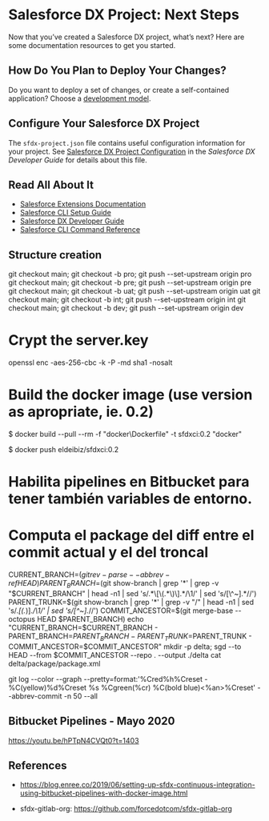 # Salesforce DX Project: Next Steps

Now that you’ve created a Salesforce DX project, what’s next? Here are some documentation resources to get you started.

## How Do You Plan to Deploy Your Changes?

Do you want to deploy a set of changes, or create a self-contained application? Choose a [development model](https://developer.salesforce.com/tools/vscode/en/user-guide/development-models).

## Configure Your Salesforce DX Project

The `sfdx-project.json` file contains useful configuration information for your project. See [Salesforce DX Project Configuration](https://developer.salesforce.com/docs/atlas.en-us.sfdx_dev.meta/sfdx_dev/sfdx_dev_ws_config.htm) in the _Salesforce DX Developer Guide_ for details about this file.

## Read All About It

- [Salesforce Extensions Documentation](https://developer.salesforce.com/tools/vscode/)
- [Salesforce CLI Setup Guide](https://developer.salesforce.com/docs/atlas.en-us.sfdx_setup.meta/sfdx_setup/sfdx_setup_intro.htm)
- [Salesforce DX Developer Guide](https://developer.salesforce.com/docs/atlas.en-us.sfdx_dev.meta/sfdx_dev/sfdx_dev_intro.htm)
- [Salesforce CLI Command Reference](https://developer.salesforce.com/docs/atlas.en-us.sfdx_cli_reference.meta/sfdx_cli_reference/cli_reference.htm)


## Structure creation

git checkout main; git checkout -b pro; git push --set-upstream origin pro
git checkout main; git checkout -b pre; git push --set-upstream origin pre
git checkout main; git checkout -b uat; git push --set-upstream origin uat
git checkout main; git checkout -b int; git push --set-upstream origin int
git checkout main; git checkout -b dev; git push --set-upstream origin dev


# Crypt the server.key

openssl enc -aes-256-cbc -k <passphrase here> -P -md sha1 -nosalt

# Build the docker image (use version as apropriate, ie. 0.2)

$ docker build --pull --rm -f "docker\Dockerfile" -t sfdxci:0.2 "docker"

$ docker push eldeibiz/sfdxci:0.2


# Habilita pipelines en Bitbucket para tener también variables de entorno.


# Computa el package del diff entre el commit actual y el del troncal 

CURRENT_BRANCH=$(git rev-parse --abbrev-ref HEAD) 
PARENT_BRANCH=$(git show-branch | grep '\*' | grep -v "$CURRENT_BRANCH" | head -n1 | sed 's/.*\[\(.*\)\].*/\1/' | sed 's/[\^~].*//')
PARENT_TRUNK=$(git show-branch | grep '\*' | grep -v "/" | head -n1 | sed 's/.*\[\(.*\)\].*/\1/' | sed 's/[\^~].*//')
COMMIT_ANCESTOR=$(git merge-base --octopus HEAD $PARENT_BRANCH)
echo "CURRENT_BRANCH=$CURRENT_BRANCH  -  PARENT_BRANCH=$PARENT_BRANCH  -  PARENT_TRUNK=$PARENT_TRUNK  -  COMMIT_ANCESTOR=$COMMIT_ANCESTOR"
mkdir -p delta; sgd --to HEAD --from $COMMIT_ANCESTOR --repo . --output ./delta
cat delta/package/package.xml



git log --color --graph --pretty=format:'%Cred%h%Creset -%C(yellow)%d%Creset %s %Cgreen(%cr) %C(bold blue)<%an>%Creset' --abbrev-commit -n 50 --all

## Bitbucket Pipelines - Mayo 2020
https://youtu.be/hPTpN4CVQt0?t=1403

## References

- https://blog.enree.co/2019/06/setting-up-sfdx-continuous-integration-using-bitbucket-pipelines-with-docker-image.html


- sfdx-gitlab-org: https://github.com/forcedotcom/sfdx-gitlab-org
